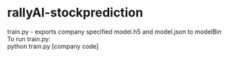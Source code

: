 # rallyAI-stockprediction

train.py - exports company specified model.h5 and model.json to modelBin<br/>
To run train.py:<br/>
  python train.py [company code]

